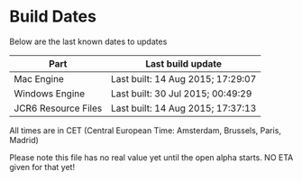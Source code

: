 # Build Dates

Below are the last known dates to updates

Part | Last build update
-----|-----
Mac Engine | Last built: 14 Aug 2015; 17:29:07
Windows Engine | Last built: 30 Jul 2015; 00:49:29
JCR6 Resource Files | Last built: 14 Aug 2015; 17:37:13
All times are in CET (Central European Time: Amsterdam, Brussels, Paris, Madrid)


Please note this file has no real value yet until the open alpha starts. NO ETA given for that yet!
